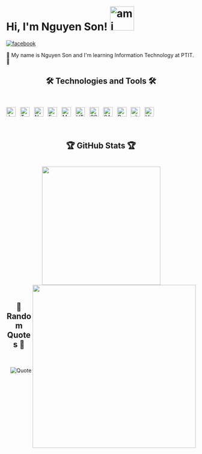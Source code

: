 # Hi, I'm Nguyen Son! <img src="http://sositech.xyz/gif/44.gif" width="auto" height="64px" alt="ami"/>

<a href="https://www.facebook.com/soicon.66/"
    ><img
        src="https://img.shields.io/badge/-Facebook-0e76a8?style=plastic&logo=facebook"
        alt="facebook"
/></a>

👦 My name is Nguyen Son and I'm learning Information Technology at PTIT. 👦

<h2 align="center">🛠 Technologies and Tools 🛠</h2>
<br>

<span
    ><img
        src="https://img.shields.io/badge/JavaScript-282C34?logo=javascript&logoColor=F7DF1E"
        alt="JavaScript logo"
        title="JavaScript"
        height="25"
/></span>
&nbsp;
<span
    ><img
        src="https://img.shields.io/badge/TypeScript-282C34?logo=typescript&logoColor=3178C6"
        alt="TypeScript logo"
        title="TypeScript"
        height="25"
/></span>
&nbsp;
<span
    ><img
        src="https://img.shields.io/badge/Node.js-282C34?logo=node.js&logoColor=00F200"
        alt="Node.js logo"
        title="Node.js"
        height="25"
/></span>
&nbsp;
<span
    ><img
        src="https://img.shields.io/badge/Express-282C34?logo=express&logoColor=FFFFFF"
        alt="Express.js logo"
        title="Express.js"
        height="25"
/></span>
&nbsp;
<span
    ><img
        src="https://img.shields.io/badge/MongoDB-282C34?logo=mongodb&logoColor=47A248"
        alt="MongoDB logo"
        title="MongoDB"
        height="25"
/></span>
&nbsp;
<span
    ><img
        src="https://img.shields.io/badge/HTML5-282C34?logo=html5&logoColor=E34F26"
        alt="HTML5 logo"
        title="HTML5"
        height="25"
/></span>
&nbsp;
<span
    ><img
        src="https://img.shields.io/badge/CSS3-282C34?logo=css3&logoColor=1572B6"
        alt="CSS3 logo"
        title="CSS3"
        height="25"
/></span>
&nbsp;
<span
    ><img
        src="https://img.shields.io/badge/Sass-282C34?logo=sass&logoColor=CC6699"
        alt="SASS logo"
        title="SASS"
        height="25"
/></span>
&nbsp;
<span
    ><img
        src="https://img.shields.io/badge/Bootstrap-282C34?logo=bootstrap&logoColor=7952B3"
        alt="Bootstrap logo"
        title="Bootstrap"
        height="25"
/></span>
&nbsp;
<span
    ><img
        src="https://img.shields.io/badge/git-282C34?logo=git&logoColor=F05032"
        alt="git logo"
        title="git"
        height="25"
/></span>
&nbsp;
<span
    ><img
        src="https://img.shields.io/badge/VS%20Code-282C34?logo=visual-studio-code&logoColor=007ACC"
        alt="Visual Studio Code logo"
        title="Visual Studio Code"
        height="25"
/></span>
&nbsp;

<br>

<h2 align="center">️🏆 GitHub Stats ️🏆</h2>
<br>

<div align="center">
    <a href="#" title="Sositech">
        <img
            width="315"
            align="center"
            src="https://github-readme-stats.vercel.app/api/top-langs/?username=nguyenson66&hide=c%23,powershell,Mathematica,Ruby,Objective-C,Objective-C%2b%2b,Cuda&title_color=61dafb&text_color=ffffff&icon_color=61dafb&bg_color=20232a&langs_count=8&layout=compact&border_color=61dafb&hide_border=true"
        />
    </a>
    <a href="#" title="Sositech">
        <img
            align="right"
            width="434"
            src="https://github-readme-stats.vercel.app/api?username=nguyenson66&show_icons=true&theme=react&border_color=61dafb&hide_border=true"
        />
    </a>
    <br>
</div>

<br>

<h2 align="center">📑 Random Quotes 📑</h2>
<br>
<!-- https://github.com/shravan20/github-readme-quotes -->
<div align="right">

![Quote](https://github-readme-quotes.herokuapp.com/quote?theme=onedark&animation=default&layout=zues&font=default)

</div>

